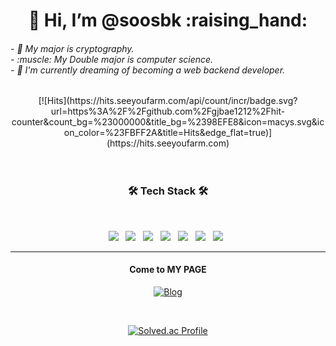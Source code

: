 
<div align=center>
<h1>👋 Hi, I’m @soosbk :raising_hand: </h1></div>
<h6>
- 👀 My major is cryptography. <br>
- :muscle: My Double major is computer science.<br>
- 🌱 I'm currently dreaming of becoming a web backend developer.
</h6>

<div align=center>
[![Hits](https://hits.seeyoufarm.com/api/count/incr/badge.svg?url=https%3A%2F%2Fgithub.com%2Fgjbae1212%2Fhit-counter&count_bg=%23000000&title_bg=%2398EFE8&icon=macys.svg&icon_color=%23FBFF2A&title=Hits&edge_flat=true)](https://hits.seeyoufarm.com)	

	
</div>
<br><br>
<h3 align="center"><b>🛠 Tech Stack 🛠</b></h3>
</br>
<p align="center">
<img src="https://img.shields.io/badge/HTML5-E34F26?style=flat-square&logo=HTML5&logoColor=white"/></a> &nbsp
<img src="https://img.shields.io/badge/CSS3-1572B6?style=flat-square&logo=CSS3&logoColor=white"/></a> &nbsp
<img src="https://img.shields.io/badge/C-3039ff?style=flat-square&logo=C&logoColor=white"/></a> &nbsp
<img src="https://img.shields.io/badge/c++-ff3bf3?style=flat-square&logo=c%2B%2B&logoColor=white"/></a> &nbsp 
<img src="https://img.shields.io/badge/Python-11d800?style=flat-square&logo=Python&logoColor=11d800"/></a> &nbsp 
<img src="https://img.shields.io/badge/Java-ff3114?style=flat-square&logo=Java&logoColor=white"/></a> &nbsp 
<img src="https://img.shields.io/badge/Django-ff741f?style=flat-square&logo=Django%2B%2B&logoColor=white"/></a> &nbsp 

</p>

***
<div align=center><h4>Come to MY PAGE</h4></div>
  <div align=center>

	
[![Blog](https://img.shields.io/badge/-MyBlog-a5f1c0)](https://mypage-dream.tistory.com/)

</div>

  <div align=center>
	
 <br>
	
[![Solved.ac Profile](http://mazassumnida.wtf/api/v2/generate_badge?boj=sb121300)](https://solved.ac/sb121300/)
  
</div>
  


